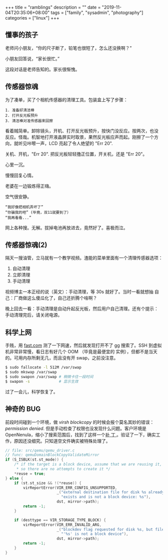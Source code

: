 +++
title = "ramblings"
description = ""
date = "2019-11-04T20:35:06+08:00"
tags = ["family", "sysadmin", "photography"]
categories = ["linux"]
+++

## 懂事的孩子

老师问小朋友，“你的尺子断了，铅笔也很短了，怎么还没换啊？” 

小朋友回答说，“家长很忙。”

这段对话是老师告知的。家长很惭愧。

## 传感器惊魂

为了凑单，买了个相机传感器的清理工具。包装盒上写了步骤：

~~~
1. 准备好清洁棒
2. 打开反光板预升
3. 清洁棒对准传感器来回擦
~~~

看着贼简单。卸除镜头，开机、打开反光板预升，按快门没反应。按两次，也没
反应。怪哉。机智地打开液晶屏实时取景，果然反光板应声而起。刚擦了一个方
向，就听见咔嚓一声，LCD 亮起了令人绝望的 "Err 20".

关机、开机，"Err 20". 把反光板轻轻撸正位置，开关机，还是 "Err 20"。

心里一沉。

慢慢回复心情。

老婆在一边锻炼得正嗨。

空气很安静。

~~~
“我好像把相机弄坏了”
“你骗我的吧” (毕竟，双11就要到了）
“我再看看...”
~~~

网上各种搜。无解。拔掉电池再放进去，竟然好了。喜极而泣。

## 传感器惊魂(2)

隔天一搜油管，立马就有一个教学视频。渣能的菜单里面有一个清理传感器选项：

1. 自动清理
2. 立即清理
3. 手动清理

视频博主一本正经的说（英文）：手动清理，等 30s 就好了。当时一看就想抽
自己：厂商做这么傻瓜化了，自己还折腾个啥啊？

晚上回去一看：手动清理是自动升起反光板，然后用户自己清理。还有个提示：
手动清理完后，请关闭电源。

## 科学上网

手贱，用 [fast.com](https://fast.com) 测了一下网速，然后就发现打开不了
gg 搜索了。SSH 到虚拟机非常非常慢，看日志有好几个 OOM （毕竟是最便宜的
实例），但都不是当天的。可用内存所剩无几，而且没有开 swap，之前没注意。

~~~sh
$ sudo fallocate -l 512M /var/swap
$ sudo mkswap /var/swap
$ sudo swapon /var/swap # 稍微卡住一段时间
$ swapon -s             # 显示生效
~~~

过了一会儿，科学恢复了。

## 神奇的 BUG

前段时间碰到一个环境，做 _virsh blockcopy_ 的时候会报个莫名其妙的错误：
_permission denied_. 但是手动检查了权限也没发现什么问题。客户环境是
OpenNenula，缩小了搜索范围后，找到了这样一个[补
丁
](https://github.com/OpenNebula/one/pull/2701/commits/6ed0de0438139d34b69732bb4f4ab13a9e9aaa0b)
。验证了一下，确实工作，原因还没细究。只知道空文件确实被特殊处理了。

~~~c
// file: src/qemu/qemu_driver.c
// func: qemuDomainBlockCopyValidateMirror
if (S_ISBLK(st.st_mode)) {
    /* if the target is a block device, assume that we are reusing it,
     * so there are no attempts to create it */
    *reuse = true;
} else {
    if (st.st_size && !(*reuse)) {
        virReportError(VIR_ERR_CONFIG_UNSUPPORTED,
                       _("external destination file for disk %s already "
                         "exists and is not a block device: %s"),
                       dst, mirror->path);
        return -1;
    }

    if (desttype == VIR_STORAGE_TYPE_BLOCK) {
        virReportError(VIR_ERR_INVALID_ARG,
                       _("blockdev flag requested for disk %s, but file "
                         "'%s' is not a block device"),
                       dst, mirror->path);
        return -1;
    }
}
~~~
